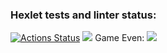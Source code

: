 ### Hexlet tests and linter status:
[![Actions Status](https://github.com/avoavvpotato/python-project-lvl1/workflows/hexlet-check/badge.svg)](https://github.com/avoavvpotato/python-project-lvl1/actions)
<a href="https://codeclimate.com/github/avoavvpotato/python-project-lvl1/maintainability"><img src="https://api.codeclimate.com/v1/badges/d7a1872f188868fc8c10/maintainability" /></a>
Game Even:
<a href="https://asciinema.org/a/nr5nlC8IpGJyiN3P9ZbFHnF4i" target="_blank"><img src="https://asciinema.org/a/nr5nlC8IpGJyiN3P9ZbFHnF4i.svg" /></a>